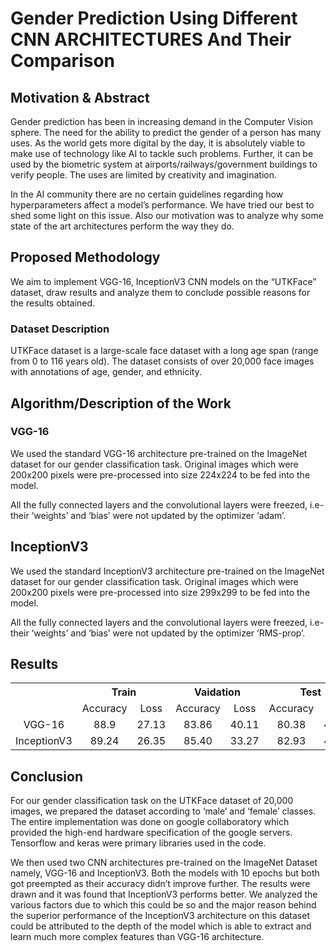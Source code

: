 # Gender Prediction Using Different CNN ARCHITECTURES And Their Comparison

## Motivation & Abstract

Gender prediction has been in increasing demand in the Computer Vision sphere. The need for the ability to predict the gender of a person has many uses. As the world gets more digital by the day, it is absolutely viable to make use of technology like AI to tackle such problems. Further, it can be used by the biometric system at airports/railways/government buildings to verify people. The uses are limited by creativity and imagination.

In the AI community there are no certain guidelines regarding how hyperparameters affect a model’s performance. We have tried our best to shed some light on this issue. Also our motivation was to analyze why some state of the art architectures perform the way they do.


## Proposed Methodology

We aim to implement VGG-16, InceptionV3 CNN models on the “UTKFace” dataset, draw results and analyze them to conclude possible reasons for the results obtained. 

### Dataset Description
UTKFace dataset is a large-scale face dataset with a long age span (range from 0 to 116 years old). The dataset consists of over 20,000 face images with annotations of age, gender, and ethnicity.

## Algorithm/Description of the Work

### VGG-16
We used the standard VGG-16 architecture pre-trained on the ImageNet dataset for our gender classification task. Original images which were 200x200 pixels were pre-processed into size 224x224 to be fed into the model. 

All the fully connected layers and the convolutional layers were freezed, i.e- their ‘weights’ and ‘bias’  were not updated by the optimizer ‘adam’.

## InceptionV3
We used the standard InceptionV3 architecture pre-trained on the ImageNet dataset for our gender classification task. Original images which were 200x200 pixels were pre-processed into size 299x299 to be fed into the model. 

All the fully connected layers and the convolutional layers were freezed, i.e- their ‘weights’ and ‘bias’  were not updated by the optimizer ‘RMS-prop’.

## Results
<table>
  
  <tr align="center">
    <th></th>
    <th colspan="2">Train</th> 
    <th colspan="2">Vaidation</th> 
    <th colspan="2">Test</th> 
  </tr>
  <tr align="center">
    <td></td>
    <td>Accuracy</td> 
    <td>Loss</td>
    <td>Accuracy</td> 
    <td>Loss</td>
    <td>Accuracy</td> 
    <td>Loss</td>
  </tr>
  <tr align="center">
    <td>VGG-16</td>
    <td>88.9</td> 
    <td>27.13</td>
    <td>83.86</td> 
    <td>40.11</td>
    <td>80.38</td> 
    <td>48.19</td>
  </tr>
  <tr align="center">
    <td>InceptionV3</td>
    <td>89.24</td> 
    <td>26.35</td>
    <td>85.40</td> 
    <td>33.27</td>
    <td>82.93</td> 
    <td>40.51</td>
  </tr>
</table>

## Conclusion

For our gender classification task on the UTKFace dataset of 20,000 images, we prepared the dataset according to ‘male’ and ‘female’ classes. 
The entire implementation was done on google collaboratory which provided the high-end hardware specification of the google servers.
Tensorflow and keras were primary libraries used in the code.

We then used two CNN architectures pre-trained on the ImageNet Dataset namely, VGG-16 and InceptionV3. Both the models with 10 epochs but both got preempted as their accuracy didn’t improve further. The results were drawn and it was found that InceptionV3 performs better. We analyzed the various factors due to which this could be so and the major reason behind the superior performance of the InceptionV3 architecture on this dataset could be attributed to the depth of the model which is able to extract and learn much more complex features than VGG-16 architecture.




